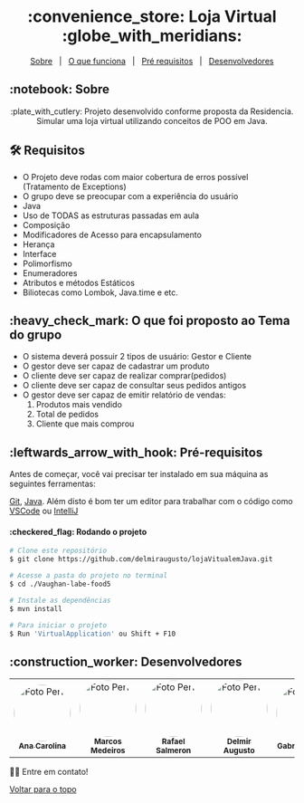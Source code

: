 
<h1 align="center" id="top"> :convenience_store: Loja Virtual :globe_with_meridians:</h1>

<p align="center">
  <a href="#sobre">Sobre</a> &#xa0; | &#xa0; 
  <a href="#funciona">O que funciona</a> &#xa0; | &#xa0;
  <a href="#requisitos">Pré requisitos</a> &#xa0; | &#xa0;
  <a href="#desenvolvedores">Desenvolvedores</a>
</p>

<h2 id="sobre">:notebook: Sobre </h2>

<p align="center">:plate_with_cutlery: Projeto desenvolvido conforme proposta da Residencia. Simular uma loja virtual utilizando conceitos de POO em Java.</p>

<h2 id="tecnologias"> 🛠 Requisitos </h2>

* O Projeto deve rodas com maior cobertura de erros possível (Tratamento de Exceptions)
* O grupo deve se preocupar com a experiência do usuário
* Java
* Uso de TODAS  as estruturas passadas em aula
* Composição
* Modificadores de Acesso para encapsulamento
* Herança
* Interface
* Polimorfismo
* Enumeradores
* Atributos e métodos Estáticos
* Biliotecas como Lombok, Java.time e etc.

<h2 id="funciona">:heavy_check_mark: O que foi proposto ao Tema do grupo </h2>

* O sistema deverá possuir 2 tipos de usuário: Gestor e Cliente
* O gestor deve ser capaz de cadastrar um produto
* O cliente deve ser capaz de realizar comprar(pedidos)
* O cliente deve ser capaz de consultar seus pedidos antigos
* O gestor deve ser capaz de emitir relatório de vendas:
  1. Produtos mais vendido
  2. Total de pedidos
  3. Cliente que mais comprou

<h2 id="requisitos">:leftwards_arrow_with_hook: Pré-requisitos</h2>

Antes de começar, você vai precisar ter instalado em sua máquina as seguintes ferramentas:

[Git](https://git-scm.com), [Java](https://www.oracle.com/java/technologies/javase/jdk17-archive-downloads.html). 
Além disto é bom ter um editor para trabalhar com o código como [VSCode](https://code.visualstudio.com/) ou [IntelliJ](https://www.jetbrains.com/pt-br/idea/download/?section=windows)

<h4>:checkered_flag: Rodando o projeto </h4>

```bash
# Clone este repositório
$ git clone https://github.com/delmiraugusto/lojaVitualemJava.git

# Acesse a pasta do projeto no terminal
$ cd ./Vaughan-labe-food5

# Instale as dependências
$ mvn install

# Para iniciar o projeto
$ Run 'VirtualApplication' ou Shift + F10
```


<h2 id="desenvolvedores">:construction_worker: Desenvolvedores</h2>

<table> 
  <tr>
    <td align="center">
      <a href="https://github.com/AnaCarolinaPGDO">
        <img style="border-radius: 50%" src="https://avatars.githubusercontent.com/u/50124714?v=4" width="100px" alt="Foto Perfil"/>
        <br />
        <sub>
          <b>Ana Carolina</b>
        </sub>
      </a>
      <a href="https://github.com/AnaCarolinaPGDO"></a>
    </td>
    <td align="center">
      <a href="https://github.com/marcos-medeirosx">
        <img style="border-radius: 50%" src="https://avatars.githubusercontent.com/u/169625108?v=4" width="100px" alt="Foto Perfil"/>
        <br />
        <sub>
          <b>Marcos Medeiros</b>
        </sub>
      </a> 
      <a href="https://github.com/marcos-medeirosx"></a>
    </td>
    <td align="center">
      <a href="https://github.com/rafasalmeron">
        <img style="border-radius: 50%" src="https://avatars.githubusercontent.com/u/94733546?v=4" width="100px" alt="Foto Perfil"/>
        <br />
        <sub>
          <b>Rafael Salmeron</b>
        </sub>
      </a> 
      <a href="https://github.com/rafasalmeron"></a>
    </td>
    <td align="center">
      <a href="https://github.com/delmiraugusto">
        <img style="border-radius: 50%" src="https://avatars.githubusercontent.com/u/169544715?v=4" width="100px" alt="Foto Perfil"/>
        <br />
        <sub>
          <b>Delmir Augusto</b>
        </sub>
      </a> 
      <a href="https://github.com/delmiraugusto"></a>
    </td>
    <td align="center">
      <a href="https://github.com/GabrielaCoutoD">
        <img style="border-radius: 50%" src="https://avatars.githubusercontent.com/u/177572664?v=4" width="100px" alt="Foto Perfil"/>
        <br />
        <sub>
          <b>Gabriela Couto</b>
        </sub>
      </a> 
      <a href="https://github.com/GabrielaCoutoD"></a>
    </td>
    <td align="center">
      <a href="https://github.com/ricardo-lopes130">
        <img style="border-radius: 50%" src="https://avatars.githubusercontent.com/u/177360954?v=4" width="100px" alt="Foto Perfil"/>
        <br />
        <sub>
          <b>Ricardo Lopes</b>
        </sub>
      </a> 
      <a href="https://github.com/ricardo-lopes130"></a>
    </td>
  </tr>
</table>

👋🏽 Entre em contato!

<a href="#top">Voltar para o topo</a>
